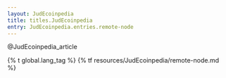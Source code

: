 ```yaml
---
layout: JudEcoinpedia
title: titles.JudEcoinpedia
entry: JudEcoinpedia.entries.remote-node
---
```


@JudEcoinpedia_article

{% t global.lang_tag %}
{% tf resources/JudEcoinpedia/remote-node.md %}
